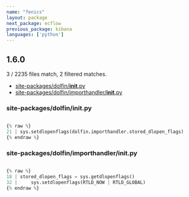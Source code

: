 ```yaml
---
name: "fenics"
layout: package
next_package: ecflow
previous_package: kibana
languages: ['python']
---
```

## 1.6.0
3 / 2235 files match, 2 filtered matches.

 - [site-packages/dolfin/__init__.py](#site-packagesdolfin__init__py)
 - [site-packages/dolfin/importhandler/__init__.py](#site-packagesdolfinimporthandler__init__py)

### site-packages/dolfin/__init__.py

```python

{% raw %}
21 | sys.setdlopenflags(dolfin.importhandler.stored_dlopen_flags)
{% endraw %}

```
### site-packages/dolfin/importhandler/__init__.py

```python

{% raw %}
18 | stored_dlopen_flags = sys.getdlopenflags()
32 |     sys.setdlopenflags(RTLD_NOW | RTLD_GLOBAL)
{% endraw %}

```